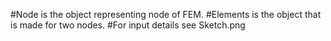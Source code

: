 #Node is the object representing node of FEM.
#Elements is the object that is made for two nodes.
#For input details see Sketch.png
